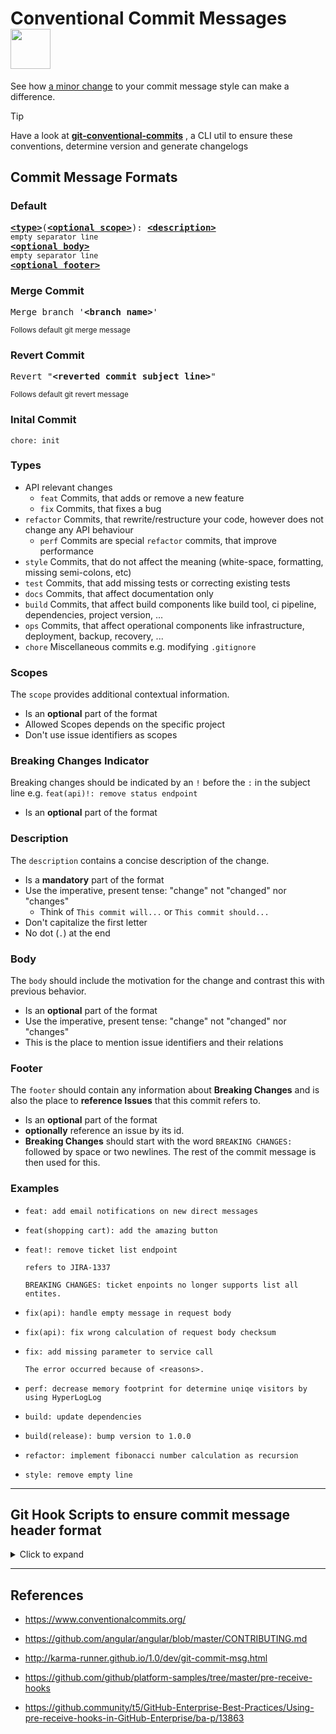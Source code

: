 # Conventional Commit Messages <sub><img src="https://img.icons8.com/dusk/1600/commit-git.png" height="64" /></sub>

See how [a minor change](#examples) to your commit message style can make a difference.

> [!TIP]
> Have a look at **[git-conventional-commits](https://github.com/qoomon/git-conventional-commits)** , a CLI util to ensure these conventions, determine version and generate changelogs

## Commit Message Formats

### Default

<pre>
<b><a href="#types">&lt;type&gt;</a></b></font>(<b><a href="#scopes">&lt;optional scope&gt;</a></b>): <b><a href="#description">&lt;description&gt;</a></b>
<sub>empty separator line</sub>
<b><a href="#body">&lt;optional body&gt;</a></b>
<sub>empty separator line</sub>
<b><a href="#footer">&lt;optional footer&gt;</a></b>
</pre>

### Merge Commit

<pre>
Merge branch '<b>&lt;branch name&gt;</b>'
</pre>

<sup>Follows default git merge message</sup>

### Revert Commit

<pre>
Revert "<b>&lt;reverted commit subject line&gt;</b>"
</pre>

<sup>Follows default git revert message</sup>

### Inital Commit

```
chore: init
```

### Types

- API relevant changes
  - `feat` Commits, that adds or remove a new feature
  - `fix` Commits, that fixes a bug
- `refactor` Commits, that rewrite/restructure your code, however does not change any API behaviour
  - `perf` Commits are special `refactor` commits, that improve performance
- `style` Commits, that do not affect the meaning (white-space, formatting, missing semi-colons, etc)
- `test` Commits, that add missing tests or correcting existing tests
- `docs` Commits, that affect documentation only
- `build` Commits, that affect build components like build tool, ci pipeline, dependencies, project version, ...
- `ops` Commits, that affect operational components like infrastructure, deployment, backup, recovery, ...
- `chore` Miscellaneous commits e.g. modifying `.gitignore`

### Scopes

The `scope` provides additional contextual information.

- Is an **optional** part of the format
- Allowed Scopes depends on the specific project
- Don't use issue identifiers as scopes

### Breaking Changes Indicator

Breaking changes should be indicated by an `!` before the `:` in the subject line e.g. `feat(api)!: remove status endpoint`

- Is an **optional** part of the format

### Description

The `description` contains a concise description of the change.

- Is a **mandatory** part of the format
- Use the imperative, present tense: "change" not "changed" nor "changes"
  - Think of `This commit will...` or `This commit should...`
- Don't capitalize the first letter
- No dot (`.`) at the end

### Body

The `body` should include the motivation for the change and contrast this with previous behavior.

- Is an **optional** part of the format
- Use the imperative, present tense: "change" not "changed" nor "changes"
- This is the place to mention issue identifiers and their relations

### Footer

The `footer` should contain any information about **Breaking Changes** and is also the place to **reference Issues** that this commit refers to.

- Is an **optional** part of the format
- **optionally** reference an issue by its id.
- **Breaking Changes** should start with the word `BREAKING CHANGES:` followed by space or two newlines. The rest of the commit message is then used for this.

### Examples

- ```
  feat: add email notifications on new direct messages
  ```
- ```
  feat(shopping cart): add the amazing button
  ```
- ```
  feat!: remove ticket list endpoint

  refers to JIRA-1337

  BREAKING CHANGES: ticket enpoints no longer supports list all entites.
  ```

- ```
  fix(api): handle empty message in request body
  ```
- ```
  fix(api): fix wrong calculation of request body checksum
  ```
- ```
  fix: add missing parameter to service call

  The error occurred because of <reasons>.
  ```

- ```
  perf: decrease memory footprint for determine uniqe visitors by using HyperLogLog
  ```
- ```
  build: update dependencies
  ```
- ```
  build(release): bump version to 1.0.0
  ```
- ```
  refactor: implement fibonacci number calculation as recursion
  ```
- ```
  style: remove empty line
  ```

---

## Git Hook Scripts to ensure commit message header format

<details>
<summary>Click to expand</summary>
   
### commit-msg Hook (local)
* Create a commit-msg hook using [git-conventional-commits cli](https://github.com/qoomon/git-conventional-commits?tab=readme-ov-file#automatically-validate-commit-message-convention-before-commit)

### pre-receive Hook (server side)

- create following file in your repository folder `.git/hooks/pre-receive`

  ```shell
  #!/usr/bin/env bash

  # Pre-receive hook that will block commits with messges that do not follow regex rule

  commit_msg_type_regex='feat|fix|refactor|style|test|docs|build'
  commit_msg_scope_regex='.{1,20}'
  commit_msg_description_regex='.{1,100}'
  commit_msg_regex="^(${commit_msg_type_regex})(\(${commit_msg_scope_regex}\))?: (${commit_msg_description_regex})\$"
  merge_msg_regex="^Merge branch '.+'\$"

  zero_commit="0000000000000000000000000000000000000000"

  # Do not traverse over commits that are already in the repository
  excludeExisting="--not --all"

  error=""
  while read oldrev newrev refname; do
    # branch or tag get deleted
    if [ "$newrev" = "$zero_commit" ]; then
      continue
    fi

    # Check for new branch or tag
    if [ "$oldrev" = "$zero_commit" ]; then
      rev_span=`git rev-list $newrev $excludeExisting`
    else
      rev_span=`git rev-list $oldrev..$newrev $excludeExisting`
    fi

    for commit in $rev_span; do
      commit_msg_header=$(git show -s --format=%s $commit)
      if ! [[ "$commit_msg_header" =~ (${commit_msg_regex})|(${merge_msg_regex}) ]]; then
        echo "$commit" >&2
        echo "ERROR: Invalid commit message format" >&2
        echo "$commit_msg_header" >&2
        error="true"
      fi
    done
  done

  if [ -n "$error" ]; then
    exit 1
  fi
  ```

- ⚠ make `.git/hooks/pre-receive` executable (unix: `chmod +x '.git/hooks/pre-receive'`)

</details>

---

## References

- https://www.conventionalcommits.org/
- https://github.com/angular/angular/blob/master/CONTRIBUTING.md
- http://karma-runner.github.io/1.0/dev/git-commit-msg.html
  <br>

- https://github.com/github/platform-samples/tree/master/pre-receive-hooks
- https://github.community/t5/GitHub-Enterprise-Best-Practices/Using-pre-receive-hooks-in-GitHub-Enterprise/ba-p/13863
